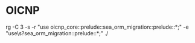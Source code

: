 # OICNP


rg -C 3 -s -r "use oicnp_core::prelude::sea_orm_migration::prelude::*;" -e "use\s?sea_orm_migration::prelude::\*;" ./

